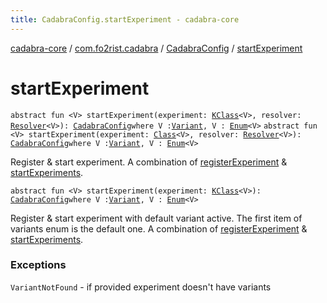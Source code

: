 ```yaml
---
title: CadabraConfig.startExperiment - cadabra-core
---
```


[cadabra-core](../../index.html) / [com.fo2rist.cadabra](../index.html) / [CadabraConfig](index.html) / [startExperiment](./start-experiment.html)

# startExperiment

`abstract fun <V> startExperiment(experiment: `[`KClass`](https://kotlinlang.org/api/latest/jvm/stdlib/kotlin.reflect/-k-class/index.html)`<V>, resolver: `[`Resolver`](../-resolver/index.html)`<V>): `[`CadabraConfig`](index.html)` where V : `[`Variant`](../-variant/index.html)`, V : `[`Enum`](https://kotlinlang.org/api/latest/jvm/stdlib/kotlin/-enum/index.html)`<V>`
`abstract fun <V> startExperiment(experiment: `[`Class`](https://docs.oracle.com/javase/6/docs/api/java/lang/Class.html)`<V>, resolver: `[`Resolver`](../-resolver/index.html)`<V>): `[`CadabraConfig`](index.html)` where V : `[`Variant`](../-variant/index.html)`, V : `[`Enum`](https://kotlinlang.org/api/latest/jvm/stdlib/kotlin/-enum/index.html)`<V>`

Register &amp; start experiment.
A combination of [registerExperiment](register-experiment.html) &amp; [startExperiments](start-experiments.html).

`abstract fun <V> startExperiment(experiment: `[`KClass`](https://kotlinlang.org/api/latest/jvm/stdlib/kotlin.reflect/-k-class/index.html)`<V>): `[`CadabraConfig`](index.html)` where V : `[`Variant`](../-variant/index.html)`, V : `[`Enum`](https://kotlinlang.org/api/latest/jvm/stdlib/kotlin/-enum/index.html)`<V>`

Register &amp; start experiment with default variant active.
The first item of variants enum is the default one.
A combination of [registerExperiment](register-experiment.html) &amp; [startExperiments](start-experiments.html).

### Exceptions

`VariantNotFound` - if provided experiment doesn't have variants